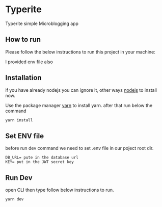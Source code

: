 # Typerite
Typerite simple Microblogging app


## How to run
Please follow the below instructions to run this project in your machine:

I provided env file also

## Installation
if you have already nodejs you can ignore it, other ways  [nodejs](https://nodejs.org/en/) to install now.

Use the package manager [yarn](https://yarnpkg.com/) to install yarn.
after that run below the command

```bash 
yarn install
```

## Set ENV file
before run dev command we need to set .env file in our poject root dir.

``` 
DB_URL= pute in the database url 
KEY= put in the JWT secret key
```


## Run Dev
open CLI then type follow below instructions to run.

```nodejs 
yarn dev
```



